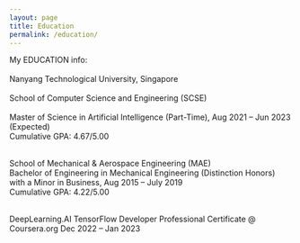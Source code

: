 ```yaml
---
layout: page
title: Education
permalink: /education/
---
```

My EDUCATION info: <br><br>
Nanyang Technological University, Singapore<br>                                                                                     	
School of Computer Science and Engineering (SCSE)<br>                
Master of Science in Artificial Intelligence (Part-Time), Aug 2021 – Jun 2023 (Expected)<BR>
Cumulative GPA: 4.67/5.00<BR><BR>

School of Mechanical & Aerospace Engineering (MAE)<BR>
Bachelor of Engineering in Mechanical Engineering (Distinction Honors) with a Minor in Business, Aug 2015 – July 2019<BR>
Cumulative GPA: 4.22/5.00<BR><BR>

DeepLearning.AI TensorFlow Developer Professional Certificate @ Coursera.org 				Dec 2022 – Jan 2023

